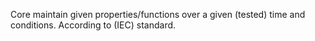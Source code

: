 Core maintain given properties/functions over a given (tested) time and conditions. According to (IEC) standard.